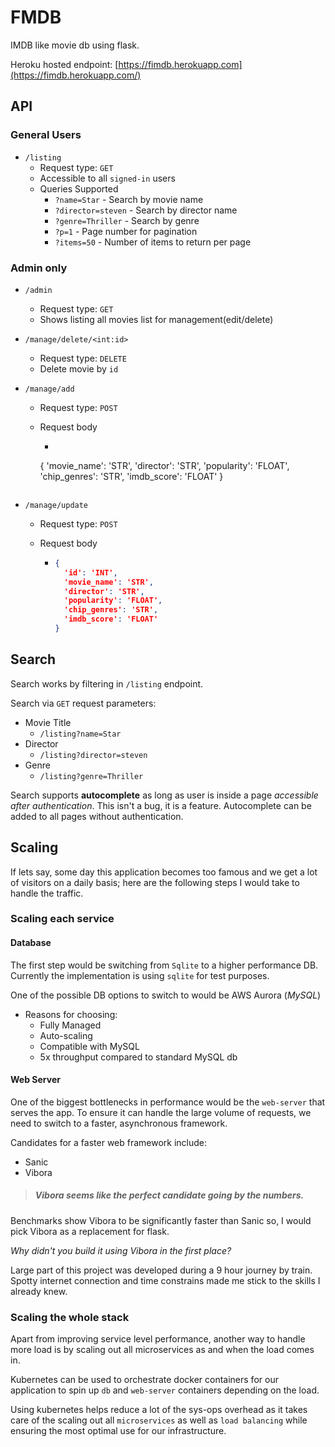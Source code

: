# FMDB
IMDB like movie db using flask.

Heroku hosted endpoint: [https://fimdb.herokuapp.com](https://fimdb.herokuapp.com/)

## API

### General Users

- `/listing`
  - Request type: `GET`
  - Accessible to all `signed-in` users
  - Queries Supported
    - `?name=Star` - Search by movie name
    - `?director=steven` - Search by director name
    - `?genre=Thriller` - Search by genre
    - `?p=1` - Page number for pagination
    - `?items=50` - Number of items to return per page

### Admin only

- `/admin`
  - Request type: `GET`
  - Shows listing all movies list for management(edit/delete)

- `/manage/delete/<int:id>`

  - Request type: `DELETE`
  - Delete movie by `id`

- `/manage/add`

  - Request type: `POST`

  - Request body

    - ```json
    {
        'movie_name': 'STR',
        'director': 'STR',
        'popularity': 'FLOAT',
        'chip_genres': 'STR',
        'imdb_score': 'FLOAT'
    }
      ```

- `/manage/update`

  - Request type: `POST`

  - Request body

    - ```json
      {
        'id': 'INT',
        'movie_name': 'STR',
        'director': 'STR',
        'popularity': 'FLOAT',
        'chip_genres': 'STR',
        'imdb_score': 'FLOAT'
      }
      ```



## Search

Search works by filtering in `/listing` endpoint. 

Search via `GET` request parameters:

- Movie Title
  - `/listing?name=Star`
- Director
  - `/listing?director=steven`
- Genre
  - `/listing?genre=Thriller`

Search supports **autocomplete** as long as user is inside a page *accessible after authentication*. This isn't a bug, it is a feature. Autocomplete can be added to all pages without authentication.

## Scaling

If lets say, some day this application becomes too famous and we get a lot of visitors on a daily basis; here are the following steps I would take to handle the traffic.

### Scaling each service

#### Database

The first step would be switching from `Sqlite` to a higher performance DB. Currently the implementation is using `sqlite` for test purposes.  

One of the possible DB options to switch to would be AWS Aurora (*MySQL*)

- Reasons for choosing:
  - Fully Managed
  - Auto-scaling
  - Compatible with MySQL
  - 5x throughput compared to standard MySQL db

#### Web Server

One of the biggest bottlenecks in performance would be the `web-server` that serves the app. To ensure it can handle the large volume of requests, we need to switch to a faster, asynchronous framework.

Candidates for a faster web framework include:

- Sanic
- Vibora

> ##### Vibora seems like the perfect candidate going by the numbers.

Benchmarks show Vibora to be significantly faster than Sanic so, I would pick Vibora as a replacement for flask. 

*Why didn't you build it using Vibora in the first place?*

Large part of this project was developed during a 9 hour journey by train. Spotty internet connection and time constrains made me stick to the skills I already knew.

### Scaling the whole stack

Apart from improving service level performance, another way to handle more load is by scaling out all microservices as and when the load comes in. 

Kubernetes can be used to orchestrate docker containers for our application to spin up `db`  and `web-server` containers depending on the load. 

Using kubernetes helps reduce a lot of the sys-ops overhead as it takes care of the scaling out all `microservices` as well as `load balancing` while ensuring the most optimal use for our infrastructure.
